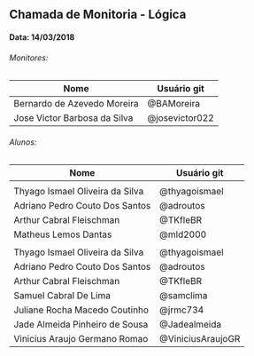 ## Chamada de Monitoria - Lógica
#### Data: 14/03/2018

###### Monitores:

|Nome                               |Usuário git          |
|-----------------------------------|---------------------|
| Bernardo de Azevedo Moreira       | @BAMoreira          |
| Jose Victor Barbosa da Silva      | @josevictor022      |

###### Alunos:

|Nome                               |Usuário git          |
|-----------------------------------|---------------------|
|                                   |         ||                                   |                     |
| Thyago Ismael Oliveira da Silva   | @thyagoismael       |
| Adriano Pedro Couto Dos Santos    | @adroutos           |   
| Arthur Cabral Fleischman          | @TKfleBR            |
|Matheus Lemos Dantas               | @mld2000            |
|                                   |                     |
| Thyago Ismael Oliveira da Silva   | @thyagoismael       |
| Adriano Pedro Couto Dos Santos    | @adroutos           |
| Arthur Cabral Fleischman          | @TKfleBR            |
|Samuel Cabral De Lima              | @samclima           |
| Juliane Rocha Macedo Coutinho     | @jrmc734            |
| Jade Almeida Pinheiro de Sousa    | @Jadealmeida        |
| Vinicius Araujo Germano Romao     | @ViniciusAraujoGR   |
